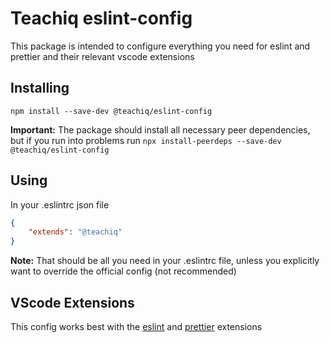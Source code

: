 # Teachiq eslint-config

This package is intended to configure everything you need for eslint and prettier and their relevant vscode extensions

## Installing

`npm install --save-dev @teachiq/eslint-config`

**Important:** The package should install all necessary peer dependencies, but if you run into problems run `npx install-peerdeps --save-dev @teachiq/eslint-config`

## Using

In your .eslintrc json file

```json
{
    "extends": "@teachiq"
}
```

**Note:** That should be all you need in your .eslintrc file, unless you explicitly want to override the official config (not recommended)

## VScode Extensions

This config works best with the [eslint](https://marketplace.visualstudio.com/items?itemName=dbaeumer.vscode-eslint) and [prettier](https://marketplace.visualstudio.com/items?itemName=esbenp.prettier-vscode) extensions
